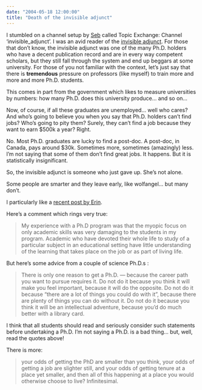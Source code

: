 ```yaml
---
date: "2004-05-18 12:00:00"
title: "Death of the invisible adjunct"
---
```




I stumbled on a channel setup by [Seb](http://radio-weblogs.com/0110772/2004/03/31.html) called Topic Exchange: Channel &lsquo;invisible_adjunct&rsquo;. I was an avid reader of the [invisible adjunct](http://www.invisibleadjunct.com/). For those that don&rsquo;t know, the invisible adjunct was one of the many Ph.D. holders who have a decent publication record and are in every way competent scholars, but they still fall through the system and end up beggars at some university. For those of you not familiar with the context, let&rsquo;s just say that there is <b>tremendous</b> pressure on professors (like myself) to train more and more and more Ph.D. students.

This comes in part from the government which likes to measure universities by numbers: how many Ph.D. does this university produce&hellip; and so on&hellip;

Now, of course, if all these graduates are unemployed&hellip; well who cares? And who&rsquo;s going to believe you when you say that Ph.D. holders can&rsquo;t find jobs? Who&rsquo;s going to pity them? Surely, they can&rsquo;t find a job because they want to earn $500k a year? Right.

No. Most Ph.D. graduates are lucky to find a post-doc. A post-doc, in Canada, pays around $30k. Sometimes more, sometimes (amazingly) less. I&rsquo;m not saying that some of them don&rsquo;t find great jobs. It happens. But it is statistically insignificant.

So, the invisible adjunct is someone who just gave up. She&rsquo;s not alone.

Some people are smarter and they leave early, like wolfangel&hellip; but many don&rsquo;t.

I particularly like a [recent post by Erin](http://www.erinoconnor.org/archives/000935.html).

Here&rsquo;s a comment which rings very true:

> My experience with a Ph.D program was that the myopic focus on only academic skills was very damaging to the students in my program. Academic who have devoted their whole life to study of a particular subject in an educational setting have little understanding of the learning that takes place on the job or as part of living life.


But here&rsquo;s some advice from a couple of science Ph.D.s :

> There is only one reason to get a Ph.D. &#8212; because the career path you want to pursue requires it. Do not do it because you think it will make you feel important, because it will do the opposite. Do not do it because &ldquo;there are a lot of things you could do with it&rdquo;, because there are plenty of things you can do without it. Do not do it because you think it will be an intellectual adventure, because you&rsquo;d do much better with a library card.


I think that all students should read and seriously consider such statements before undertaking a Ph.D. I&rsquo;m not saying a Ph.D. is a bad thing&hellip; but, well, read the quotes above!

There is more:

>your odds of getting the PhD are smaller than you think, your odds of getting a job are slighter still, and your odds of getting tenure at a place yet smaller, and then all of this happening at a place you would otherwise choose to live? Infinitesimal.



